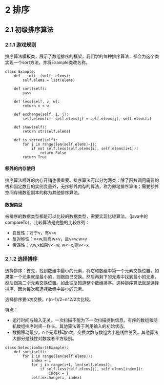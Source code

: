 # 2 排序

## 2.1 初级排序算法
### 2.1.1 游戏规则
排序算法模板类，展示了数组排序的框架，我们学的每种排序算法，都会为这个类实现一个sort方法，并将Example类改名称。
```
class Example:
    def __init__(self, elems):
        self.elems = list(elems)
        
    def sort(self):
        pass
    
    def less(self, v, w):
        return v < w
    
    def exchange(self, i, j):
        self.elems[i], self.elems[j] = self.elems[j], self.elems[i]
        
    def show(self):
        return str(self.elems)
        
    def is_sorted(self):
        for i in range(len(self.elems)-1):
            if not self.less(self.elems[i], self.elems[i+1]):
                return False
        return True
```
#### 额外的内存使用
排序算法额外的内存开销也很重要。排序算法可以分为两类：除了函数调用需要的栈和固定数目的实例变量外，无序额外内存的算法，称为原地排序算法；需要额外空间存储数组副本的称为其他排序算法。
#### 数据类型
被排序的数据类型都是可以比较的数据类型，需要实现比较算法。（java中的compareTo），比较算法是完整的比较序列：
* 自反性：对于v，有v=v
* 反对称性：v<w,则有w>v，且v=w,w=v
* 传递性：v,w,x如果v<=w, w<=x,则v<=x

### 2.1.2 选择排序
选择排序：首先，找到数组中最小的元素，将它和数组中第一个元素交换位置，如果第一个元素就是最小的，则跟自己交换。然后再剩下的元素中找到最小的元素，然后跟第二个元素交换位置。如此往复知道整个数组排序。这种排序算法就是选择排序，因为每次都选择数组中最小的元素。

选择排序要n次交换，n(n-1)/2~n^2/2次比较。

特点：
* 运行时间与输入无关。一次扫描不能为下一次扫描提供信息。有序的数组和随机数组排序时间一样长。其他算法善于利用输入的初始状态。
* 数据移动最少，n个元素移动n次，交换次数与数组大小是线性关系。其他算法大部分是线性对数或者平方级别。
```
class SelectionSort(Example):
    def sort(self):
        for i in range(len(self.elems)):
            index = i
            for j in range(i+1, len(self.elems)):
                if self.less(self.elems[j], self.elems[index]):                   
                    index = j
            self.exchange(i, index)
```
